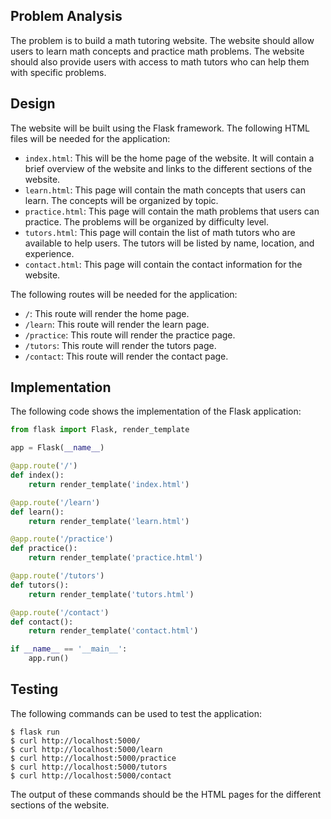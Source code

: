  ## Problem Analysis

The problem is to build a math tutoring website. The website should allow users to learn math concepts and practice math problems. The website should also provide users with access to math tutors who can help them with specific problems.

## Design

The website will be built using the Flask framework. The following HTML files will be needed for the application:

* `index.html`: This will be the home page of the website. It will contain a brief overview of the website and links to the different sections of the website.
* `learn.html`: This page will contain the math concepts that users can learn. The concepts will be organized by topic.
* `practice.html`: This page will contain the math problems that users can practice. The problems will be organized by difficulty level.
* `tutors.html`: This page will contain the list of math tutors who are available to help users. The tutors will be listed by name, location, and experience.
* `contact.html`: This page will contain the contact information for the website.

The following routes will be needed for the application:

* `/`: This route will render the home page.
* `/learn`: This route will render the learn page.
* `/practice`: This route will render the practice page.
* `/tutors`: This route will render the tutors page.
* `/contact`: This route will render the contact page.

## Implementation

The following code shows the implementation of the Flask application:

```python
from flask import Flask, render_template

app = Flask(__name__)

@app.route('/')
def index():
    return render_template('index.html')

@app.route('/learn')
def learn():
    return render_template('learn.html')

@app.route('/practice')
def practice():
    return render_template('practice.html')

@app.route('/tutors')
def tutors():
    return render_template('tutors.html')

@app.route('/contact')
def contact():
    return render_template('contact.html')

if __name__ == '__main__':
    app.run()
```

## Testing

The following commands can be used to test the application:

```
$ flask run
$ curl http://localhost:5000/
$ curl http://localhost:5000/learn
$ curl http://localhost:5000/practice
$ curl http://localhost:5000/tutors
$ curl http://localhost:5000/contact
```

The output of these commands should be the HTML pages for the different sections of the website.